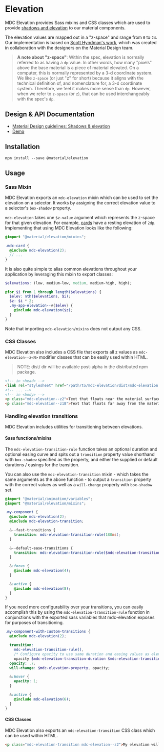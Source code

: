 <!--docs:
title: "Elevation"
layout: detail
section: components
excerpt: "Shadows and elevation as Sass mixins and CSS classes."
iconId: shadow
path: /catalog/elevation/
-->

# Elevation

<!--<div class="article__asset">
<img src="{{ site.rootpath }}/images/mdc_web_screenshots/elevation.png" width="247" alt="Elevation screenshot">
</div>-->

MDC Elevation provides Sass mixins and CSS classes which are used to provide [shadows and
elevation](https://material.io/guidelines/what-is-material/elevation-shadows.html) to our material
components.

The elevation values are mapped out in a "z-space" and range from `0` to `24`.
Our implementation is based on [Scott Hyndman's work](http://codepen.io/shyndman/full/ojxmdY/),
which was created in collaboration with the designers on the Material Design team.

> **A note about "z-space"**: Within the spec, elevation is normally referred to as having a `dp`
> value. In other words, how many "pixels" above the base material is a piece of material elevated.
> On a computer, this is normally represented by a 3-d coordinate system. We like `z-space` (or
> just "z" for short) because it aligns with the technical definition of, and nomenclature for,
> a 3-d coordinate system. Therefore, we feel it makes more sense than `dp`. However, when we refer
> to `z-space` (or `z`), that can be used interchangeably with the spec's `dp`.

## Design & API Documentation

<ul class="icon-list">
  <li class="icon-list-item icon-list-item--spec">
    <a href="https://material.io/guidelines/what-is-material/elevation-shadows.html">Material Design guidelines: Shadows & elevation</a>
  </li>
  <li class="icon-list-item icon-list-item--link">
    <a href="https://material-components-web.appspot.com/elevation.html">Demo</a>
  </li>
</ul>

## Installation

```
npm install --save @material/elevation
```

## Usage

### Sass Mixin

MDC Elevation exports an `mdc-elevation` mixin which can be used to set the elevation on a selector.
It works by assigning the correct elevation value to a selector's `box-shadow` property.

`mdc-elevation` takes one `$z-value` argument which represents the z-space for that given elevation. For example, [cards](https://material.io/guidelines/components/cards.html) have a resting elevation of `2dp`. Implementing that using MDC Elevation looks like the following:

```scss
@import "@material/elevation/mixins";

.mdc-card {
  @include mdc-elevation(2);
  // ...
}
```

It is also quite simple to alias common elevations throughout your application by leveraging this
mixin to export classes:

```scss
$elevations: (low, medium-low, medium, medium-high, high);

@for $i from 1 through length($elevations) {
  $elev: nth($elevations, $i);
  $z: $i * 2;
  .my-app-elevation--#{$elev} {
    @include mdc-elevation($z);
  }
}
```

Note that importing `mdc-elevation/mixins` does not output any CSS.

### CSS Classes

MDC Elevation also includes a CSS file that exports all z values as `mdc-elevation--z<N>` modifier
classes that can be easily used within HTML.

> NOTE: dist/ dir will be available post-alpha in the distributed npm package.

```html
<!-- in <head> -->
<link rel="stylesheet" href="/path/to/mdc-elevation/dist/mdc-elevation.css">
<!-- ... -->
<!-- in <body> -->
<p class="mdc-elevation--z2">Text that floats near the material surface</p>
<p class="mdc-elevation--z18">Text that floats far away from the material surface</p>
```

### Handling elevation transitions

MDC Elevation includes utilities for transitioning between elevations.

#### Sass functions/mixins

The `mdc-elevation-transition-rule` function takes an optional duration and optional easing curve and
spits out a `transition` property value shorthand with `box-shadow` specified as the property, and
either the supplied or default durations / easings for the transition.

You can also use the `mdc-elevation-transition` mixin - which takes the same arguments as the above
function - to output a `transition` property with the correct values as well as a `will-change`
property with `box-shadow` set.

```scss
@import "@material/animation/variables";
@import "@material/elevation/mixins";

.my-component {
  @include mdc-elevation(2);
  @include mdc-elevation-transition;

  &--fast-transitions {
    transition: mdc-elevation-transition-rule(180ms);
  }

  &--default-ease-transitions {
    transition: mdc-elevation-transition-rule($mdc-elevation-transition-duration, ease);
  }

  &:focus {
    @include mdc-elevation(4);
  }

  &:active {
    @include mdc-elevation(8);
  }
}
```

If you need more configurability over your transitions, you can easily accomplish this by using
the `mdc-elevation-transition-rule` function in conjunctions with the exported sass variables that
mdc-elevation exposes for purposes of transitioning.

```scss
.my-component-with-custom-transitions {
  @include mdc-elevation(2);

  transition:
    mdc-elevation-transition-rule(),
    /* Configure opacity to use same duration and easing values as elevation */
    opacity $mdc-elevation-transition-duration $mdc-elevation-transition-timing-function;
  opacity: .7;
  will-change: $mdc-elevation-property, opacity;

  &:hover {
    opacity: 1;
  }

  &:active {
    @include mdc-elevation(6);
  }
}
```

#### CSS Classes

MDC Elevation also exports an `mdc-elevation-transition` CSS class which can be used within HTML.

```html
<p class="mdc-elevation-transition mdc-elevation--z2">My elevation will change at some point...</p>
```
